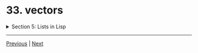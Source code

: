 # 33. vectors

<details>
  <summary> Section 5: Lists in Lisp </summary>

  -   using `clisp`
  ```
  clisp prog.lisp  
  ```

  - [Codebase: 33. vectors](../../codebase/The-Lisp-Programming-Language_Learn-Lisp-basics-in-one-day/S6_Vectors-and-Structures/33_vectors.lisp)

</details>


---

[Previous](./32_functions-in-lists.md) | [Next](./34_structures.md)